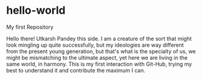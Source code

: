 # hello-world
My first Repository

Hello there!
Utkarsh Pandey this side. I am a creature of the sort that might look mingling up quite successfully, but my ideologies are way different from the present young generation, but that's what is the specialty of us, we might be mismatching to the ultimate aspect, yet here we are living in the same world, in harmony. 
This is my first interaction with Git-Hub, trying my best to understand it and contribute the maximum I can.
